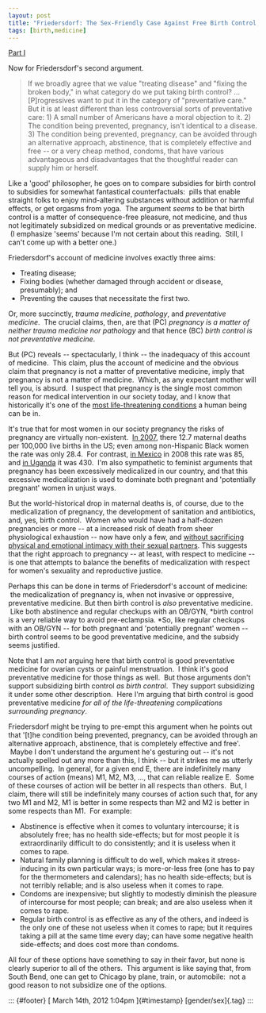 ```yaml
---
layout: post
title: "Friedersdorf: The Sex-Friendly Case Against Free Birth Control, part II"
tags: [birth,medicine]
---
```



[Part I](http://jefais.tumblr.com/post/19288838308/friedersdorf-the-sex-friendly-case-against-free-birth)

Now for Friedersdorf's second argument.  

> If we broadly agree that we value "treating disease" and "fixing the broken body," in what category do we put taking birth control? ... \[P\]rogressives want to put it in the category of "preventative care." But it is at least different than less controversial sorts of preventative care: 1) A small number of Americans have a moral objection to it. 2) The condition being prevented, pregnancy, isn't identical to a disease. 3) The condition being prevented, pregnancy, can be avoided through an alternative approach, abstinence, that is completely effective and free -- or a very cheap method, condoms, that have various advantageous and disadvantages that the thoughtful reader can supply him or herself.

Like a 'good' philosopher, he goes on to compare subsidies for birth control to subsidies for somewhat fantastical counterfactuals:  pills that enable straight folks to enjoy mind-altering substances without addition or harmful effects, or get orgasms from yoga.  The argument *seems* to be that birth control is a matter of consequence-free pleasure, not medicine, and thus not legitimately subsidized on medical grounds or as preventative medicine.  (I emphasize 'seems' because I'm not certain about this reading.  Still, I can't come up with a better one.)  

Friedersdorf's account of medicine involves exactly three aims:  

-   Treating disease; 
-   Fixing bodies (whether damaged through accident or disease, presumably); and
-   Preventing the causes that necessitate the first two.

Or, more succinctly, *trauma medicine*, *pathology*, and *preventative medicine*.  The crucial claims, then, are that (PC) *pregnancy is a matter of neither trauma medicine nor pathology* and that hence (BC) *birth control is not preventative medicine*.  

But (PC) reveals -- spectacularly, I think -- the inadequacy of this account of medicine.  This claim, plus the account of medicine and the obvious claim that pregnancy is not a matter of preventative medicine, imply that pregnancy is not a matter of medicine.  Which, as any expectant mother will tell you, is absurd.  I suspect that pregnancy is the single most common reason for medical intervention in our society today, and I know that historically it's one of the [most life-threatening conditions](http://en.wikipedia.org/wiki/Maternal_death#Major_causes) a human being can be in.  

It's true that for most women in our society pregnancy the risks of pregnancy are virtually non-existent.  [In 2007](http://mchb.hrsa.gov/chusa11/hstat/hsi/pages/208mm.html), there 12.7 maternal deaths per 100,000 live births in the US; even among non-Hispanic Black women the rate was only 28.4.  For contrast, [in Mexico](http://www.unicef.org/infobycountry/mexico_statistics.html) in 2008 this rate was 85, and [in Uganda](http://www.unicef.org/infobycountry/uganda_statistics.html) it was 430.  I'm also sympathetic to feminist arguments that pregnancy has been excessively medicalized in our country, and that this excessive medicalization is used to dominate both pregnant and 'potentially pregnant' women in unjust ways.  

But the world-historical drop in maternal deaths is, of course, due to the  medicalization of pregnancy, the development of sanitation and antibiotics, and, yes, birth control.  Women who would have had a half-dozen pregnancies or more -- at a increased risk of death from sheer physiological exhaustion -- now have only a few, and [without sacrificing physical and emotional intimacy with their sexual partners](http://womenintheology.org/category/women-speak-about-natural-family-planning/). This suggests that the right approach to pregnancy -- at least, with respect to medicine -- is one that attempts to balance the benefits of medicalization with respect for women's sexuality and reproductive justice.  

Perhaps this can be done in terms of Friedersdorf's account of medicine:  the medicalization of pregnancy is, when not invasive or oppressive, preventative medicine. But then birth control is *also* preventative medicine.  Like both abstinence and regular checkups with an OB/GYN, *birth control is a very reliable way to avoid pre-eclampsia. *So, like regular checkups with an OB/GYN -- for both pregnant and 'potentially pregnant' women -- birth control seems to be good preventative medicine, and the subsidy seems justified.  

Note that I am *not* arguing here that birth control is good preventative medicine for ovarian cysts or painful menstruation.  I think it's good preventative medicine for those things as well.  But those arguments don't support subsidizing birth control *as birth control*.  They support subsidizing it under some other description.  Here I'm arguing that birth control is good preventative medicine *for all of the life-threatening complications surrounding pregnancy*.  

Friedersdorf might be trying to pre-empt this argument when he points out that '\[t\]he condition being prevented, pregnancy, can be avoided through an alternative approach, abstinence, that is completely effective and free'.  Maybe I don't understand the argument he's gesturing out -- it's not actually spelled out any more than this, I think -- but it strikes me as utterly uncompelling.  In general, for a given end E, there are indefinitely many courses of action (means) M1, M2, M3, ..., that can reliable realize E.  Some of these courses of action will be better in all respects than others.  But, I claim, there will still be indefinitely many courses of action such that, for any two M1 and M2, M1 is better in some respects than M2 and M2 is better in some respects than M1.  For example:  

-   Abstinence is effective when it comes to voluntary intercourse; it is absolutely free; has no health side-effects; but for most people it is extraordinarily difficult to do consistently; and it is useless when it comes to rape.  
-   Natural family planning is difficult to do well, which makes it stress-inducing in its own particular ways; is more-or-less free (one has to pay for the thermometers and calendars); has no health side-effects; but is not terribly reliable; and is also useless when it comes to rape.  
-   Condoms are inexpensive; but slightly to modestly diminish the pleasure of intercourse for most people; can break; and are also useless when it comes to rape.  
-   Regular birth control is as effective as any of the others, and indeed is the only one of these not useless when it comes to rape; but it requires taking a pill at the same time every day; can have some negative health side-effects; and does cost more than condoms.  

All four of these options have something to say in their favor, but none is clearly superior to all of the others.  This argument is like saying that, from South Bend, one can get to Chicago by plane, train, or automobile:  not a good reason to not subsidize one of the options.  

::: {#footer}
[ March 14th, 2012 1:04pm ]{#timestamp} [gender/sex]{.tag}
:::

